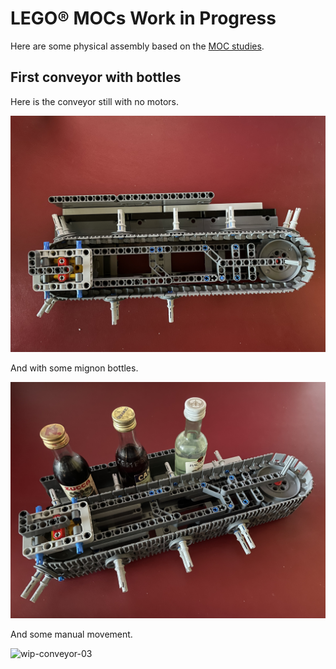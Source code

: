 # LEGO&reg; MOCs Work in Progress

Here are some physical assembly based on the [MOC studies](studies.md).

## First conveyor with bottles

Here is the conveyor still with no motors.

![wip-conveyor-01](../images/wip-conveyor-01.jpeg)

And with some mignon bottles.

![wip-conveyor-02](../images/wip-conveyor-02.jpeg)

And some manual movement.

![wip-conveyor-03](../images/wip-conveyor-03.gif)

